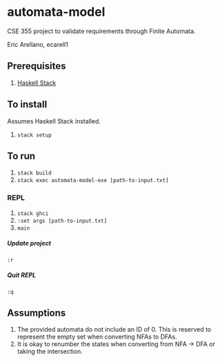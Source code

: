 # automata-model
CSE 355 project to validate requirements through Finite Automata.

Eric Arellano, ecarell1

## Prerequisites
1. [Haskell Stack](https://docs.haskellstack.org/en/stable/README/#how-to-install)

## To install
Assumes Haskell Stack installed.

1. `stack setup`

## To run
1. `stack build`
1. `stack exec automata-model-exe [path-to-input.txt]`

### REPL
1. `stack ghci`
1. `:set args [path-to-input.txt]`
1. `main`

##### Update project
`:r`

##### Quit REPL
`:q`

## Assumptions
1. The provided automata do not include an ID of 0. This is reserved to represent the empty set when converting NFAs to DFAs.
2. It is okay to renumber the states when converting from NFA -> DFA or taking the intersection.
